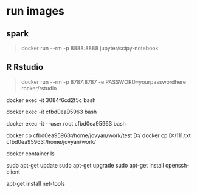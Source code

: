 # run images
## spark
> docker run --rm -p 8888:8888 jupyter/scipy-notebook
## R Rstudio
> docker run --rm -p 8787:8787 -e PASSWORD=yourpasswordhere rocker/rstudio


docker exec -it 3084f6cd2f5c bash

docker exec -it cfbd0ea95963 bash

docker exec -it --user root cfbd0ea95963 bash

docker cp cfbd0ea95963:/home/jovyan/work/test D:/
docker cp D:/111.txt  cfbd0ea95963:/home/jovyan/work/

docker container ls



sudo apt-get update
sudo apt-get upgrade
sudo apt-get install openssh-client

apt-get install net-tools
